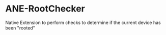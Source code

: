 # ANE-RootChecker
Native Extension to perform checks to determine if the current device has been "rooted"
